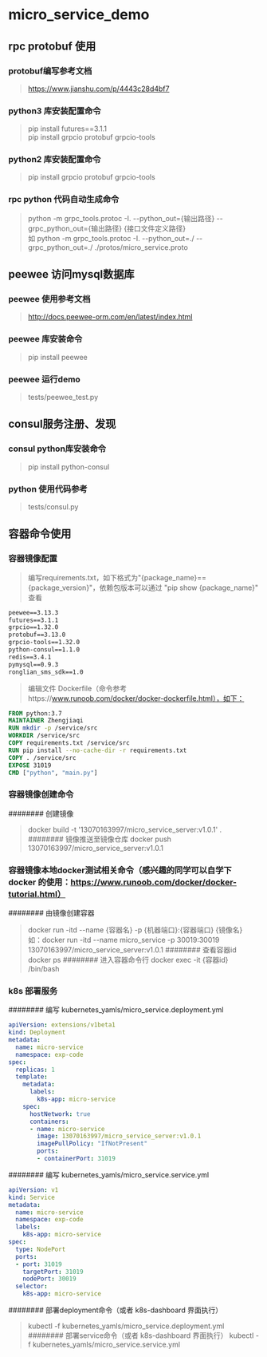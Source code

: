 # micro_service_demo

## rpc protobuf 使用
### protobuf编写参考文档
> https://www.jianshu.com/p/4443c28d4bf7

### python3 库安装配置命令
> pip install futures==3.1.1  
> pip install grpcio protobuf grpcio-tools

### python2 库安装配置命令
> pip install grpcio protobuf grpcio-tools

### rpc python 代码自动生成命令
> python -m grpc_tools.protoc -I. --python_out={输出路径} --grpc_python_out={输出路径} {接口文件定义路径}  
> 如 python -m grpc_tools.protoc -I. --python_out=./ --grpc_python_out=./ ./protos/micro_service.proto


## peewee 访问mysql数据库
### peewee 使用参考文档
> http://docs.peewee-orm.com/en/latest/index.html

### peewee 库安装命令
> pip install peewee

### peewee 运行demo
> tests/peewee_test.py


## consul服务注册、发现
### consul python库安装命令
> pip install python-consul

### python 使用代码参考
> tests/consul.py


## 容器命令使用
### 容器镜像配置
> 编写requirements.txt，如下格式为"{package_name}=={package_version}"，依赖包版本可以通过 "pip show {package_name}" 查看
```requirements.txt
peewee==3.13.3
futures==3.1.1
grpcio==1.32.0
protobuf==3.13.0
grpcio-tools==1.32.0
python-consul==1.1.0
redis==3.4.1
pymysql==0.9.3
ronglian_sms_sdk==1.0
```
> 编辑文件 Dockerfile（命令参考https://www.runoob.com/docker/docker-dockerfile.html），如下：
```dockerfile
FROM python:3.7
MAINTAINER Zhengjiaqi
RUN mkdir -p /service/src
WORKDIR /service/src
COPY requirements.txt /service/src
RUN pip install --no-cache-dir -r requirements.txt
COPY . /service/src
EXPOSE 31019
CMD ["python", "main.py"]
```

### 容器镜像创建命令
######## 创建镜像
> docker build -t '13070163997/micro_service_server:v1.0.1' .  
######## 镜像推送至镜像仓库
> docker push 13070163997/micro_service_server:v1.0.1

### 容器镜像本地docker测试相关命令（感兴趣的同学可以自学下 docker 的使用：https://www.runoob.com/docker/docker-tutorial.html）
######## 由镜像创建容器
> docker run -itd --name {容器名} -p {机器端口}:{容器端口} {镜像名}  
> 如：docker run -itd --name micro_service -p 30019:30019 13070163997/micro_service_server:v1.0.1
######## 查看容器id
> docker ps
######## 进入容器命令行
> docker exec -it {容器id} /bin/bash

### k8s 部署服务
######## 编写 kubernetes_yamls/micro_service.deployment.yml 
```yaml
apiVersion: extensions/v1beta1
kind: Deployment
metadata:
  name: micro-service
  namespace: exp-code
spec:
  replicas: 1
  template:
    metadata:
      labels:
        k8s-app: micro-service
    spec:
      hostNetwork: true
      containers:
      - name: micro-service
        image: 13070163997/micro_service_server:v1.0.1
        imagePullPolicy: "IfNotPresent"
        ports:
        - containerPort: 31019
```
######## 编写 kubernetes_yamls/micro_service.service.yml
```yaml
apiVersion: v1
kind: Service
metadata:
  name: micro-service
  namespace: exp-code
  labels:
    k8s-app: micro-service
spec:
  type: NodePort
  ports:
  - port: 31019
    targetPort: 31019
    nodePort: 30019
  selector:
    k8s-app: micro-service
```
######## 部署deployment命令（或者 k8s-dashboard 界面执行）
> kubectl -f kubernetes_yamls/micro_service.deployment.yml  
######## 部署service命令（或者 k8s-dashboard 界面执行）
> kubectl -f kubernetes_yamls/micro_service.service.yml

